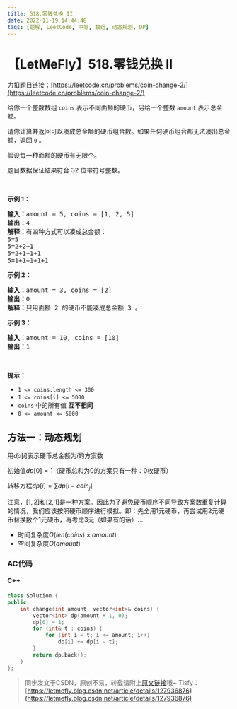 ```yaml
---
title: 518.零钱兑换 II
date: 2022-11-19 14:44:48
tags: [题解, LeetCode, 中等, 数组, 动态规划, DP]
---
```


# 【LetMeFly】518.零钱兑换 II

力扣题目链接：[https://leetcode.cn/problems/coin-change-2/](https://leetcode.cn/problems/coin-change-2/)

<p>给你一个整数数组 <code>coins</code> 表示不同面额的硬币，另给一个整数 <code>amount</code> 表示总金额。</p>

<p>请你计算并返回可以凑成总金额的硬币组合数。如果任何硬币组合都无法凑出总金额，返回 <code>0</code> 。</p>

<p>假设每一种面额的硬币有无限个。 </p>

<p>题目数据保证结果符合 32 位带符号整数。</p>

<p> </p>

<ul>
</ul>

<p><strong>示例 1：</strong></p>

<pre>
<strong>输入：</strong>amount = 5, coins = [1, 2, 5]
<strong>输出：</strong>4
<strong>解释：</strong>有四种方式可以凑成总金额：
5=5
5=2+2+1
5=2+1+1+1
5=1+1+1+1+1
</pre>

<p><strong>示例 2：</strong></p>

<pre>
<strong>输入：</strong>amount = 3, coins = [2]
<strong>输出：</strong>0
<strong>解释：</strong>只用面额 2 的硬币不能凑成总金额 3 。
</pre>

<p><strong>示例 3：</strong></p>

<pre>
<strong>输入：</strong>amount = 10, coins = [10] 
<strong>输出：</strong>1
</pre>

<p> </p>

<p><strong>提示：</strong></p>

<ul>
	<li><code>1 <= coins.length <= 300</code></li>
	<li><code>1 <= coins[i] <= 5000</code></li>
	<li><code>coins</code> 中的所有值 <strong>互不相同</strong></li>
	<li><code>0 <= amount <= 5000</code></li>
</ul>


    
## 方法一：动态规划

用$dp[i]$表示硬币总金额为$i$的方案数

初始值$dp[0] = 1$（硬币总和为0的方案只有一种：0枚硬币）

转移方程$dp[i] = \sum dp[i - coin_j]$

注意，$[1, 2]$和$[2, 1]$是一种方案。因此为了避免硬币顺序不同导致方案数重复计算的情况，我们应该按照硬币顺序进行模拟。即：先全用$1$元硬币，再尝试用$2$元硬币替换数个$1$元硬币，再考虑$3$元（如果有的话）...

+ 时间复杂度$O(len(coins) \times amount)$
+ 空间复杂度$O(amount)$

### AC代码

#### C++

```cpp
class Solution {
public:
    int change(int amount, vector<int>& coins) {
        vector<int> dp(amount + 1, 0);
        dp[0] = 1;
        for (int& t : coins) {
            for (int i = t; i <= amount; i++)
                dp[i] += dp[i - t];
        }
        return dp.back();
    }
};
```

> 同步发文于CSDN，原创不易，转载请附上[原文链接](https://leetcode.letmefly.xyz/2022/11/19/LeetCode%200518.%E9%9B%B6%E9%92%B1%E5%85%91%E6%8D%A2II/)哦~
> Tisfy：[https://letmefly.blog.csdn.net/article/details/127936876](https://letmefly.blog.csdn.net/article/details/127936876)
